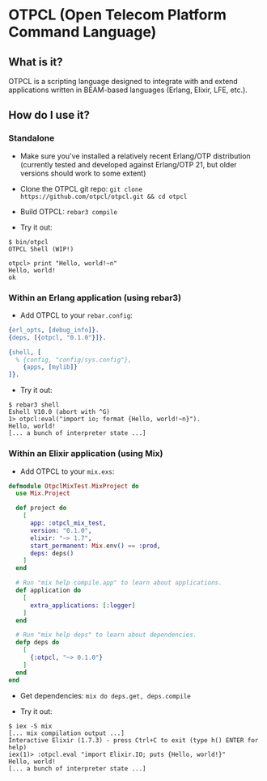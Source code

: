 # OTPCL (Open Telecom Platform Command Language)

## What is it?

OTPCL is a scripting language designed to integrate with and extend applications written in BEAM-based languages (Erlang, Elixir, LFE, etc.).

## How do I use it?

### Standalone

* Make sure you've installed a relatively recent Erlang/OTP distribution (currently tested and developed against Erlang/OTP 21, but older versions should work to some extent)

* Clone the OTPCL git repo: `git clone https://github.com/otpcl/otpcl.git && cd otpcl`

* Build OTPCL: `rebar3 compile`

* Try it out:

```
$ bin/otpcl
OTPCL Shell (WIP!)

otpcl> print "Hello, world!~n"
Hello, world!
ok
```

### Within an Erlang application (using rebar3)

* Add OTPCL to your `rebar.config`:

```erlang
{erl_opts, [debug_info]}.
{deps, [{otpcl, "0.1.0"}]}.

{shell, [
  % {config, "config/sys.config"},
    {apps, [mylib]}
]}.
```

* Try it out:

```
$ rebar3 shell
Eshell V10.0 (abort with ^G)
1> otpcl:eval("import io; format {Hello, world!~n}").
Hello, world!
[... a bunch of interpreter state ...]
```

### Within an Elixir application (using Mix)

* Add OTPCL to your `mix.exs`:

```elixir
defmodule OtpclMixTest.MixProject do
  use Mix.Project

  def project do
    [
      app: :otpcl_mix_test,
      version: "0.1.0",
      elixir: "~> 1.7",
      start_permanent: Mix.env() == :prod,
      deps: deps()
    ]
  end

  # Run "mix help compile.app" to learn about applications.
  def application do
    [
      extra_applications: [:logger]
    ]
  end

  # Run "mix help deps" to learn about dependencies.
  defp deps do
    [
      {:otpcl, "~> 0.1.0"}
    ]
  end
end
```

* Get dependencies: `mix do deps.get, deps.compile`

* Try it out:

```
$ iex -S mix
[... mix compilation output ...]
Interactive Elixir (1.7.3) - press Ctrl+C to exit (type h() ENTER for help)
iex(1)> :otpcl.eval "import Elixir.IO; puts {Hello, world!}"
Hello, world!
[... a bunch of interpreter state ...]
